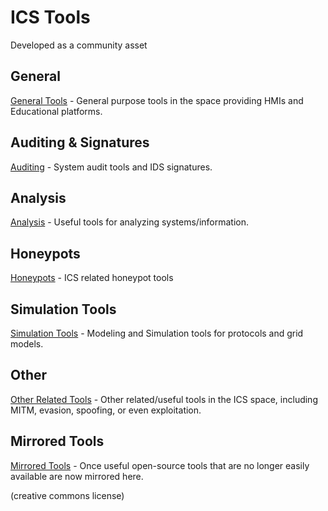 # ICS Tools

Developed as a community asset

## General

[General Tools](general) - General purpose tools in the space providing HMIs and Educational platforms.

## Auditing & Signatures

[Auditing](audit) - System audit tools and IDS signatures.

## Analysis

[Analysis](analysis) - Useful tools for analyzing systems/information.

## Honeypots

[Honeypots](honeypots) - ICS related honeypot tools

## Simulation Tools

[Simulation Tools](simulation) - Modeling and Simulation tools for protocols and grid models.

## Other

[Other Related Tools](other) - Other related/useful tools in the ICS space, including MITM, evasion, spoofing, or even exploitation.

## Mirrored Tools

[Mirrored Tools](mirrored) - Once useful open-source tools that are no longer easily available are now mirrored here.

(creative commons license)
